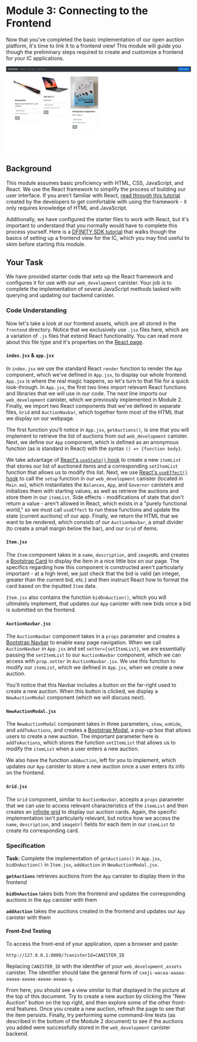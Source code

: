 # Module 3: Connecting to the Frontend

Now that you've completed the basic implementation of our open auction platform, it's time to link it to a frontend view! This module will guide you though the preliminary steps required to create and customize a frontend for your IC applications. 

![Frontend View](images/frontend-screenshot.png)

## Background

This module assumes basic proficiency with HTML, CSS, JavaScript, and React. We use the React framework to simplify the process of building our user interface. If you aren't familiar with React, [read through this tutorial](https://reactjs.org/tutorial/tutorial.html) created by the developers to get comfortable with using the framework - it only requires knowledge of HTML and JavaScript. 

Additionally, we have configured the starter files to work with React, but it's important to understand that you normally would have to complete this process yourself. Here is a [DFINITY SDK tutorial](https://sdk.dfinity.org/docs/developers-guide/tutorials/custom-frontend.html) that walks though the basics of setting up a frontend view for the IC, which you may find useful to skim before starting this module.

## Your Task

We have provided starter code that sets up the React framework and configures it for use with our `web_development` canister. Your job is to complete the implementation of several JavaScript methods tasked with querying and updating our backend canister. 

### Code Understanding

Now let's take a look at our frontend assets, which are all stored in the `frontend` directory. Notice that we exclusively use `.jsx` files here, which are a variation of `.js` files that extend React functionality. You can read more about this file type and it's properties on the [React page](https://reactjs.org/docs/introducing-jsx.html).

#### `index.jsx` & `app.jsx` 

In `index.jsx` we use the standard React `render` function to render the `App` component, which we've defined in `App.jsx`, to display our whole frontend. `App.jsx` is where the real magic happens, so let's turn to that file for a quick look-through. In `App.jsx`, the first two lines import relevant React functions and libraries that we will use in our code. The next line imports our `web_development` canister, which we previously implemented in Module 2. Finally, we import two React components that we've defined in separate files, `Grid` and `AuctionNavbar`, which together form most of the HTML that we display on our webpage.

The first function you'll notice in `App.jsx`, `getAuctions()`, is one that you will implement to retrieve the list of auctions from out `web_development` canister. Next, we define our `App` component, which is defined as an anonymous function (as is standard in React) with the syntax `() => {function body}`.

We take advantage of [React's `useState()` hook](https://reactjs.org/docs/hooks-reference.html#usestate) to create a new `itemList` that stores our list of auctioned items and a corresponding `setItemList` function that allows us to modify this list. Next, we use [React's `useEffect()` hook](https://reactjs.org/docs/hooks-reference.html#useeffect) to call the `setup` function in our `web_development` canister (located in `Main.mo`), which instantiates the `Balances`, `App`, and `Governor` canisters and initializes them with starting values, as well as retrieve the auctions and store them in our `itemList`. Side effects - modifications of state that don't return a value - aren't allowed in React, which exists in a "purely functional world," so we must call `useEffect` to run these functions and update the state (current auctions) of our app. Finally, we return the HTML that we want to be rendered, which consists of our `AuctionNavbar`, a small divider (to create a small margin below the bar), and our `Grid` of items.

#### `Item.jsx`

The `Item` component takes in a `name`, `description`, and `imageURL` and creates a [Bootstrap Card](https://getbootstrap.com/docs/4.0/components/card/) to display the item in a nice little box on our page. The specifics regarding how this component is constructed aren't particularly important - at a high level, we just check that the bid is valid (an integer, greater than the current bid, etc.) and then instruct React how to format the card based on the inputted `Item` data.

`Item.jsx` also contains the function `bidOnAuction()`, which you will ultimately implement, that updates our `App` canister with new bids once a bid is submitted on the frontend. 

#### `AuctionNavbar.jsx`

The `AuctionNavbar` component takes in a `props` parameter and creates a [Bootstrap Navbar](https://getbootstrap.com/docs/4.0/components/navbar/) to enable easy page navigation. When we call `AuctionNavbar` in `App.jsx` and set `setter={setItemList}`, we are essentially passing the `setItemList` to our `AuctionNavbar` component, which we can access with `prop.setter` in `AuctionNavbar.jsx`. We use this function to modify our `itemList`, which we defined in `App.jsx`, when we create a new auction. 

You'll notice that this Navbar includes a button on the far-right used to create a new auction. When this button is clicked, we display a `NewAuctionModal` component (which we will discuss next).

#### `NewAuctionModal.jsx`

The `NewAuctionModal` component takes in three parameters, `show`, `onHide`, and `addToAuctions`, and creates a [Bootstrap Modal](https://getbootstrap.com/docs/4.0/components/modal/), a pop-up box that allows users to create a new auction. The important parameter here is `addToAuctions`, which stores the function `setItemList` that allows us to modify the `itemList` when a user enters a new auction.

We also have the function `addAuction`, left for you to implement, which updates our `App` canister to store a new auction once a user enters its info on the frontend.

#### `Grid.jsx`

The `Grid` component, similar to `AuctionNavbar`, accepts a `props` parameter that we can use to access relevant characteristics of the `itemList` and then creates an [infinite grid](https://www.npmjs.com/package/@egjs/react-infinitegrid) to display our auction cards. Again, the specific implementation isn't particularly relevant, but notice how we access the `name`, `description`, and `imageUrl` fields for each item in our `itemList` to create its corresponding card. 

### Specification

**Task:** Complete the implementation of `getAuctions()` in `App.jsx`,  `bidOnAuction()` in `Item.jsx`, `addAuction` in `NewAuctionModal.jsx`.

**`getAuctions`** retrieves auctions from the `App` canister to display them in the frontend

**`bidOnAuction`** takes bids from the frontend and updates the corresponding auctions in the `App` canister with them

**`addAuction`** takes the auctions created in the frontend and updates our `App` canister with them

#### Front-End Testing

To access the front-end of your application, open a browser and paste:

```
http://127.0.0.1:8000/?canisterId=CANISTER_ID
```

Replacing `CANISTER_ID` with the identifier of your `web_development_assets` canister. The identifier should take the general form of `cxeji-wacaa-aaaaa-aaaaa-aaaaa-aaaaa-aaaaa-q`.

From here, you should see a view similar to that displayed in the picture at the top of this document. Try to create a new auction by clicking the "New Auction" button on the top right, and then explore some of the other front-end features. Once you create a new auction, refresh the page to see that the item persists. Finally, try performing some command-line tests (as described in the bottom of the Module 2 document) to see if the auctions you added were successfully stored in the `web_development` canister backend. 

